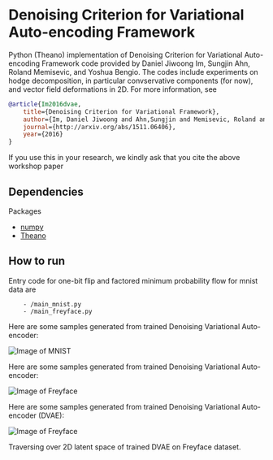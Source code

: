 # Denoising Criterion for Variational Auto-encoding Framework 


Python (Theano) implementation of Denoising Criterion for Variational Auto-encoding Framework code provided 
by Daniel Jiwoong Im, Sungjin Ahn, Roland Memisevic, and Yoshua Bengio.
The codes include experiments on hodge decomposition, in particular convservative components (for now),
and vector field deformations in 2D. For more information, see 

```bibtex
@article{Im2016dvae,
    title={Denoising Criterion for Variational Framework},
    author={Im, Daniel Jiwoong and Ahn,Sungjin and Memisevic, Roland and Bengio, Yoshua},
    journal={http://arxiv.org/abs/1511.06406},
    year={2016}
}
```

If you use this in your research, we kindly ask that you cite the above workshop paper


## Dependencies
Packages
* [numpy](http://www.numpy.org/)
* [Theano](http://deeplearning.net/software/theano/)


## How to run
Entry code for one-bit flip and factored minimum probability flow for mnist data are 
```
    - /main_mnist.py
    - /main_freyface.py
```

Here are some samples generated from trained Denoising Variational Auto-encoder:

![Image of MNIST](https://raw.githubusercontent.com/jiwoongim/DVAE/master/figs/mnist_samples.png)

Here are some samples generated from trained Denoising Variational Auto-encoder:

![Image of Freyface](https://raw.githubusercontent.com/jiwoongim/DVAE/master/figs/ff_samples.png)

Here are some samples generated from trained Denoising Variational Auto-encoder (DVAE):

![Image of Freyface](https://raw.githubusercontent.com/jiwoongim/DVAE/master/figs/ff_anal2D.png)

Traversing over 2D latent space of trained DVAE on Freyface dataset.

